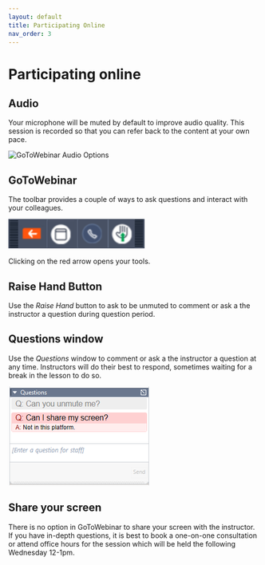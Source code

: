 ```yaml
---
layout: default
title: Participating Online
nav_order: 3
---
```

# Participating online

## Audio
Your  microphone will be muted by default to improve audio quality. This session is recorded so that you can refer back to the content at your own pace.  

![GoToWebinar Audio Options](img/gotoudio.png)

## GoToWebinar
The toolbar provides a couple of ways to ask questions and interact with your colleagues.  

![GoToWebinar Toolbar](img/gototools.png)

Clicking on the red arrow opens your tools.  

## Raise Hand Button
Use the _Raise Hand_ button to ask to be unmuted to comment or ask a the instructor a question during question period. 

## Questions window
Use the _Questions_ window to comment or ask a the instructor a question at any time. Instructors will do their best to respond, sometimes waiting for a break in the lesson to do so.  

![GoToWebinar Question window](img/gotoquestions.png)

## Share your screen
There is no option in GoToWebinar to share your screen with the instructor. If you have in-depth questions, it is best to book a one-on-one consultation or attend office hours for the session which will be held the following Wednesday 12-1pm.


